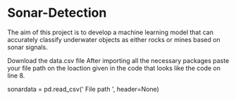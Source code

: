 # Sonar-Detection
The aim of this project is to develop a machine learning model that can accurately classify underwater objects as either rocks or mines based on sonar signals.


Download the data.csv file
After importing all the necessary packages paste your file path on the loaction given in the code that looks like the code on line 8.

sonardata = pd.read_csv('  File path ', header=None)
